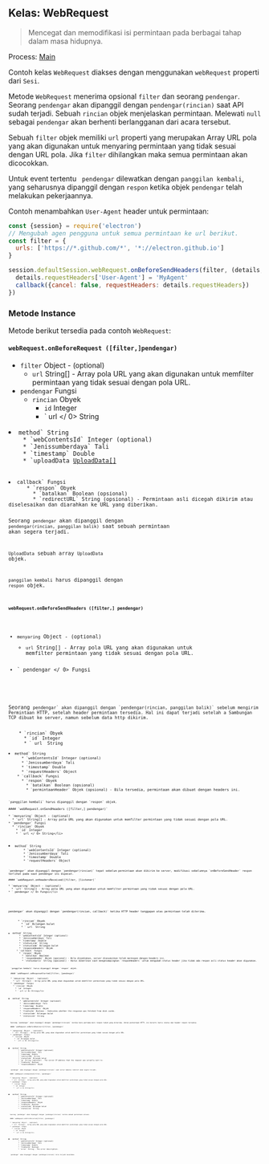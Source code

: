## Kelas: WebRequest

> Mencegat dan memodifikasi isi permintaan pada berbagai tahap dalam masa hidupnya.

Process: [Main](../glossary.md#main-process)

Contoh kelas `WebRequest` diakses dengan menggunakan `webRequest` properti dari `Sesi`.

Metode `WebRequest` menerima opsional `filter` dan seorang `pendengar`. Seorang `pendengar` akan dipanggil dengan `pendengar(rincian)` saat API sudah terjadi. Sebuah `rincian` objek menjelaskan permintaan. Melewati `null` sebagai `pendengar` akan berhenti berlangganan dari acara tersebut.

Sebuah `filter` objek memiliki `url` properti yang merupakan Array URL pola yang akan digunakan untuk menyaring permintaan yang tidak sesuai dengan URL pola. Jika `filter` dihilangkan maka semua permintaan akan dicocokkan.

Untuk event tertentu ` pendengar` dilewatkan dengan `panggilan kembali`, yang seharusnya dipanggil dengan `respon` ketika objek `pendengar` telah melakukan pekerjaannya.

Contoh menambahkan `User-Agent` header untuk permintaan:

```javascript
const {session} = require('electron')
// Mengubah agen pengguna untuk semua permintaan ke url berikut.
const filter = {
  urls: ['https://*.github.com/*', '*://electron.github.io']
}

session.defaultSession.webRequest.onBeforeSendHeaders(filter, (details, callback) => {
  details.requestHeaders['User-Agent'] = 'MyAgent'
  callback({cancel: false, requestHeaders: details.requestHeaders})
})
```

### Metode Instance

Metode berikut tersedia pada contoh `WebRequest`:

#### `webRequest.onBeforeRequest ([filter,]pendengar)`

* `filter` Object - (optional) 
  * `url` String[] - Array pola URL yang akan digunakan untuk memfilter permintaan yang tidak sesuai dengan pola URL.
* `pendengar` Fungsi 
  * `rincian` Obyek 
    * `id` Integer
    * ` url </ 0> String</li>
<li><code>method` String
    * `webContentsId` Integer (optional)
    * `Jenissumberdaya` Tali
    * `timestamp` Double
    * `uploadData</​​0> <a href="structures/upload-data.md">UploadData[]</a></li>
</ul></li>
<li><code>callback` Fungsi 
      * `respon` Obyek 
        * `batalkan` Boolean (opsional)
        * `redirectURL` String (opsional) - Permintaan asli dicegah dikirim atau diselesaikan dan diarahkan ke URL yang diberikan.
  
  Seorang `pendengar` akan dipanggil dengan `pendengar(rincian, panggilan balik)` saat sebuah permintaan akan segera terjadi.
  
  `UploadData` sebuah array `UploadData` objek.
  
  `panggilan kembali` harus dipanggil dengan `respon` objek.
  
  #### `webRequest.onBeforeSendHeaders ([filter,] pendengar)`
  
  * `menyaring` Object - (optional) 
    * `url` String[] - Array pola URL yang akan digunakan untuk memfilter permintaan yang tidak sesuai dengan pola URL.
  * ` pendengar </ 0> Fungsi</li>
</ul>

<p>Seorang <code>pendengar` akan dipanggil dengan `pendengar(rincian, panggilan balik)` sebelum mengirim Permintaan HTTP, setelah header permintaan tersedia. Hal ini dapat terjadi setelah a Sambungan TCP dibuat ke server, namun sebelum data http dikirim.</p> 
    * `rincian` Obyek 
      * `id` Integer
      * ` url </ 0> String</li>
<li><code>method` String
      * `webContentsId` Integer (optional)
      * `Jenissumberdaya` Tali
      * `timestamp` Double
      * `requestHeaders` Object
    * `callback` Fungsi 
      * `respon` Obyek 
        * `batalkan` Boolean (opsional)
        * `permintaanHeader` Objek (opsional) - Bila tersedia, permintaan akan dibuat dengan headers ini.
    
    `panggilan kembali` harus dipanggil dengan `respon` objek.
    
    #### `webRequest.onSendHeaders ([filter,] pendengar)`
    
    * `menyaring` Object - (optional) 
      * `url` String[] - Array pola URL yang akan digunakan untuk memfilter permintaan yang tidak sesuai dengan pola URL.
    * `pendengar` Fungsi 
      * `rincian` Obyek 
        * `id` Integer
        * ` url </ 0> String</li>
<li><code>method` String
        * `webContentsId` Integer (optional)
        * `Jenissumberdaya` Tali
        * `timestamp` Double
        * `requestHeaders` Object
    
    `pendengar` akan dipanggil dengan `pendengar(rincian)` tepat sebelum permintaan akan dikirim ke server, modifikasi sebelumnya `onBeforeSendHeader` respon terlihat pada saat pendengar ini dipecat.
    
    #### `webRequest.onHeadersReceived([filter, ]listener)`
    
    * `menyaring` Object - (optional) 
      * `url` String[] - Array pola URL yang akan digunakan untuk memfilter permintaan yang tidak sesuai dengan pola URL.
    * ` pendengar </ 0> Fungsi</li>
</ul>

<p><code>pendengar` akan dipanggil dengan `pendengar(rincian, callback)` ketika HTTP header tanggapan atas permintaan telah diterima.</p> 
      * `rincian` Obyek 
        * `id` Bilangan bulat
        * ` url </ 0> String</li>
<li><code>method` String
        * `webContentsId` Integer (optional)
        * `Jenissumberdaya` Tali
        * `timestamp` Double
        * `statusLine` String
        * `statusCode` Bilangan bulat
        * `responseHeaders` Objek
      * `callback` Fungsi 
        * `respon` Obyek 
          * `batalkan` Boolean
          * `responHeader` Objek (opsional) - Bila disediakan, server diasumsikan telah merespon dengan headers ini.
          * `statusGaris` String (opsional) - Harus diberikan saat mengesampingkan `responHeaders` untuk mengubah status header jika tidak ada respon asli status header akan digunakan.
      
      `panggilan kembali` harus dipanggil dengan `respon` objek.
      
      #### `webRequest.onResponseStarted([filter, ]pendengar)`
      
      * `menyaring` Object - (optional) 
        * `url` String[] - Array pola URL yang akan digunakan untuk memfilter permintaan yang tidak sesuai dengan pola URL.
      * `pendengar` Fungsi 
        * `rincian` Obyek 
          * `id` Integer
          * ` url </ 0> String</li>
<li><code>method` String
          * `webContentsId` Integer (optional)
          * `Jenissumberdaya` Tali
          * `timestamp` Double
          * `responseHeaders` Objek
          * `fromCache` Boolean - Indicates whether the response was fetched from disk cache.
          * `statusCode` Bilangan bulat
          * `statusLine` String
      
      Seorang `pendengar` akan dipanggil dengan `pendengar(rincian)` ketika byte pertama dari respon tubuh yang diterima. Untuk permintaan HTTP, ini berarti baris status dan header respon tersedia.
      
      #### `webRequest.onBeforeRedirect([filter, ]pendengar)`
      
      * `menyaring` Object - (optional) 
        * `url` String[] - Array pola URL yang akan digunakan untuk memfilter permintaan yang tidak sesuai dengan pola URL.
      * `pendengar` Fungsi 
        * `rincian` Obyek 
          * `id` Bilangan bulat
          * ` url </ 0> String</li>
<li><code>method` String
          * `webContentsId` Integer (optional)
          * `Jenissumberdaya` Tali
          * `timestamp` Double
          * `redirectURL` String
          * `statusCode` Bilangan bulat
          * `ip` String (optional) - The server IP address that the request was actually sent to.
          * `fromCache` Boolean
          * `responseHeaders` Objek
      
      `pendengar` akan dipanggil dengan `pendengar(rincian)` saat server memulai redirect akan segera terjadi.
      
      #### `webRequest.onCompleted([filter, ]pendengar)`
      
      * `menyaring` Object - (optional) 
        * `url` String[] - Array pola URL yang akan digunakan untuk memfilter permintaan yang tidak sesuai dengan pola URL.
      * `pendengar` Fungsi 
        * `rincian` Obyek 
          * `id` Integer
          * ` url </ 0> String</li>
<li><code>method` String
          * `webContentsId` Integer (optional)
          * `Jenissumberdaya` Tali
          * `timestamp` Double
          * `responseHeaders` Objek
          * `fromCache` Boolean
          * `statusCode` Bilangan bulat
          * `statusLine` String
      
      Seorang `pendengar` akan dipanggil dengan `pendengar(rincian)` ketika sebuah permintaan selesai.
      
      #### `webRequest.onErrorOccurred([filter, ]pendengar)`
      
      * `menyaring` Object - (optional) 
        * `url` String[] - Array pola URL yang akan digunakan untuk memfilter permintaan yang tidak sesuai dengan pola URL.
      * `pendengar` Fungsi 
        * `rincian` Obyek 
          * `id` Integer
          * ` url </ 0> String</li>
<li><code>method` String
          * `webContentsId` Integer (optional)
          * `Jenissumberdaya` Tali
          * `timestamp` Double
          * `fromCache` Boolean
          * `error` String - The error description.
      
      `pendengar` akan dipanggil dengan `pendengar(rincian)` bila terjadi kesalahan.